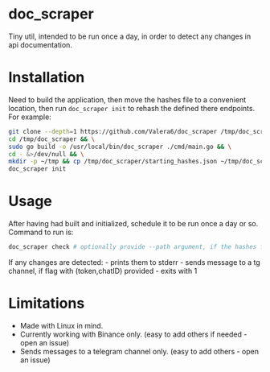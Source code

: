 # doc_scraper
Tiny util, intended to be run once a day, in order to detect any changes in api documentation.

# Installation
Need to build the application, then move the hashes file to a convenient location, then run `doc_scraper init` to rehash the defined there endpoints.
For example:
```sh
git clone --depth=1 https://github.com/Valera6/doc_scraper /tmp/doc_scraper && \
cd /tmp/doc_scraper && \
sudo go build -o /usr/local/bin/doc_scraper ./cmd/main.go && \
cd - &>/dev/null && \
mkdir -p ~/tmp && cp /tmp/doc_scraper/starting_hashes.json ~/tmp/doc_scraper_hashes.json && \
doc_scraper init
```

# Usage
After having had built and initialized, schedule it to be run once a day or so.
Command to run is:
```sh
doc_scraper check # optionally provide --path argument, if the hashes file is not in ~/tmp/doc_scraper_hashes.json
```
If any changes are detected:
    - prints them to stderr
    - sends message to a tg channel, if flag with (token,chatID) provided
    - exits with 1

# Limitations
- Made with Linux in mind.
- Currently working with Binance only. (easy to add others if needed - open an issue)
- Sends messages to a telegram channel only. (easy to add others - open an issue)
